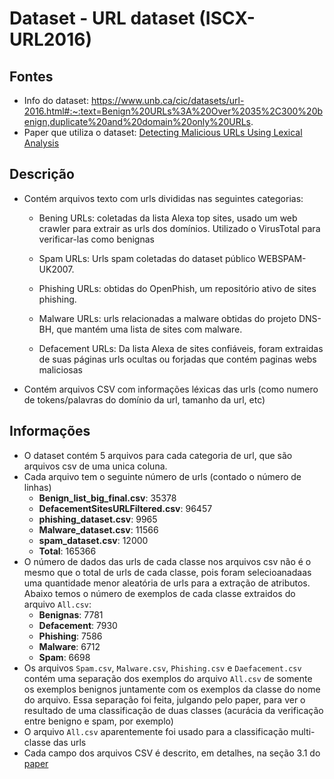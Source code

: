 # Dataset - URL dataset (ISCX-URL2016)

## Fontes
- Info do dataset: https://www.unb.ca/cic/datasets/url-2016.html#:~:text=Benign%20URLs%3A%20Over%2035%2C300%20benign,duplicate%20and%20domain%20only%20URLs.
- Paper que utiliza o dataset: [Detecting Malicious URLs Using Lexical Analysis](https://www.researchgate.net/publication/308365207_Detecting_Malicious_URLs_Using_Lexical_Analysis)


## Descrição

- Contém arquivos texto com urls divididas nas seguintes categorias:
    - Bening URLs: coletadas da lista Alexa top sites, usado um web crawler para extrair as urls dos domínios. Utilizado o VirusTotal para verificar-las como benignas
    
    - Spam URLs: Urls spam coletadas do dataset público WEBSPAM-UK2007.

    - Phishing URLs: obtidas do OpenPhish, um repositório ativo de sites phishing.

    - Malware URLs: urls relacionadas a malware obtidas do projeto DNS-BH, que mantém uma lista de sites com malware.

    - Defacement URLs: Da lista Alexa de sites confiáveis, foram extraidas de suas páginas urls ocultas ou forjadas que contém paginas webs maliciosas

- Contém arquivos CSV com informações léxicas das urls (como numero de tokens/palavras do domínio da url, tamanho da url, etc) 


## Informações
- O dataset contém 5 arquivos para cada categoria de url, que são arquivos csv de uma unica coluna.
- Cada arquivo tem o seguinte número de urls (contado o número de linhas)
    - __Benign_list_big_final.csv__: 35378
    - __DefacementSitesURLFiltered.csv__: 96457
    - __phishing_dataset.csv__: 9965
    - __Malware_dataset.csv__: 11566
    - __spam_dataset.csv__: 12000
    - __Total__: 165366
- O número de dados das urls de cada classe nos arquivos csv não é o mesmo que o total de urls de cada classe, pois foram selecioanadaas uma quantidade menor aleatória de urls para a extração de atributos. Abaixo temos o número de exemplos de cada classe extraidos do arquivo `All.csv`:
    - __Benignas__: 7781
    - __Defacement__: 7930
    - __Phishing__: 7586
    - __Malware__: 6712
    - __Spam__: 6698
- Os arquivos `Spam.csv`, `Malware.csv`, `Phishing.csv` e `Daefacement.csv` contém uma separação
dos exemplos do arquivo `All.csv` de somente os exemplos benignos juntamente com os exemplos da classe do nome do arquivo. Essa separação foi feita, julgando pelo paper, para ver o resultado de uma classificação de duas classes (acurácia da verificação entre benigno e spam, por exemplo)
- O arquivo `All.csv` aparentemente foi usado para a classificação multi-classe das urls
- Cada campo dos arquivos CSV é descrito, em detalhes, na seção 3.1 do [paper](https://www.researchgate.net/publication/308365207_Detecting_Malicious_URLs_Using_Lexical_Analysis)
